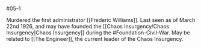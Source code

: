 #05-1

Murdered the first administrator [[Frederic Williams]]. Last seen as of March 22nd 1926, and may have founded the [[Chaos Insurgency/Chaos Insurgency|Chaos Insurgency]] during the #Foundation-Civil-War. May be related to [[The Engineer]], the current leader of the Chaos Insurgency.